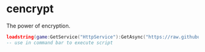 # cencrypt
 The power of encryption.

```lua
loadstring(game:GetService("HttpService"):GetAsync("https://raw.githubusercontent.com/cencrypt/cencrypt/v0.3/encryption/main.lua"))()
-- use in command bar to execute script
```